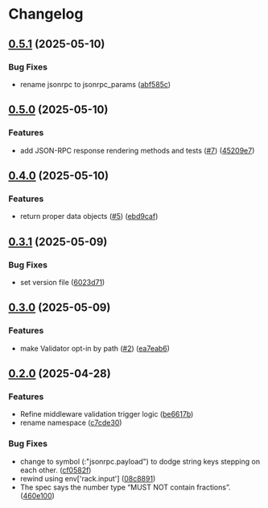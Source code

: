 # Changelog

## [0.5.1](https://github.com/seuros/jsonrpc-rails/compare/jsonrpc-rails/v0.5.0...jsonrpc-rails/v0.5.1) (2025-05-10)


### Bug Fixes

* rename jsonrpc to jsonrpc_params ([abf585c](https://github.com/seuros/jsonrpc-rails/commit/abf585cfa7d57bf70381e0248f2a8f478b18fd47))

## [0.5.0](https://github.com/seuros/jsonrpc-rails/compare/jsonrpc-rails/v0.4.0...jsonrpc-rails/v0.5.0) (2025-05-10)


### Features

* add JSON-RPC response rendering methods and tests ([#7](https://github.com/seuros/jsonrpc-rails/issues/7)) ([45209e7](https://github.com/seuros/jsonrpc-rails/commit/45209e742c4de1508a5862334fd4d23e3316cd0e))

## [0.4.0](https://github.com/seuros/jsonrpc-rails/compare/jsonrpc-rails/v0.3.1...jsonrpc-rails/v0.4.0) (2025-05-10)


### Features

* return proper data objects ([#5](https://github.com/seuros/jsonrpc-rails/issues/5)) ([ebd9caf](https://github.com/seuros/jsonrpc-rails/commit/ebd9caf2596ab5f4bc23bdea21764be0d5cd3982))

## [0.3.1](https://github.com/seuros/jsonrpc-rails/compare/jsonrpc-rails/v0.3.0...jsonrpc-rails/v0.3.1) (2025-05-09)


### Bug Fixes

* set version file ([6023d71](https://github.com/seuros/jsonrpc-rails/commit/6023d71d93bd9b7e5f9ce6e947ce147a77f68418))

## [0.3.0](https://github.com/seuros/jsonrpc-rails/compare/jsonrpc-rails/v0.2.0...jsonrpc-rails/v0.3.0) (2025-05-09)


### Features

* make Validator opt-in by path ([#2](https://github.com/seuros/jsonrpc-rails/issues/2)) ([ea7eab6](https://github.com/seuros/jsonrpc-rails/commit/ea7eab69e6fe0be1d18fb574099fd461b41ac7cc))

## [0.2.0](https://github.com/seuros/jsonrpc-rails/compare/jsonrpc-rails-v0.1.1...jsonrpc-rails/v0.2.0) (2025-04-28)


### Features

* Refine middleware validation trigger logic ([be6617b](https://github.com/seuros/jsonrpc-rails/commit/be6617b0a2bb77c9ba9335ded31e5b2b58657d7e))
* rename namespace ([c7cde30](https://github.com/seuros/jsonrpc-rails/commit/c7cde30532ead66ea9c54496d6015732b3e1553d))


### Bug Fixes

* change to symbol (:"jsonrpc.payload") to dodge string keys stepping on each other. ([cf0582f](https://github.com/seuros/jsonrpc-rails/commit/cf0582f35b1779ea4f30d78aadd7a18522d730eb))
* rewind using env['rack.input'] ([08c8891](https://github.com/seuros/jsonrpc-rails/commit/08c8891e379f28e634a930c3b70e7a3aa204493f))
* The spec says the number type “MUST NOT contain fractions”. ([460e100](https://github.com/seuros/jsonrpc-rails/commit/460e100c54b5797c76eb666138bccbf66116d578))
